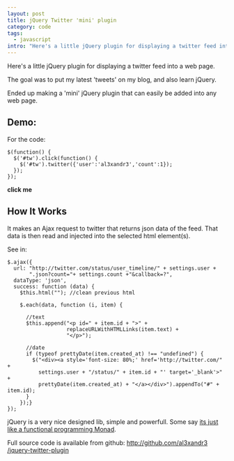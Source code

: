 ```yaml
--- 
layout: post
title: jQuery Twitter 'mini' plugin
category: code
tags:
  - javascript
intro: "Here's a little jQuery plugin for displaying a twitter feed into a web page."
---
```


Here's a little jQuery plugin for displaying a twitter feed into a web page.

The goal was to put my latest 'tweets' on my blog, and also learn jQuery.

Ended up making a 'mini' jQuery plugin that can easily be added into any web
page.

## Demo:

For the code:
    
    $(function() {
      $('#tw').click(function() {
        $('#tw').twitter({'user':'al3xandr3','count':1});
      });
    });
    
<script type="text/javascript">
$(function() {
  $('#tw').click(function() {
    $('#tw').twitter({'user':'al3xandr3','count':1});
  });
});
</script>
<p id="tw"><strong>click me</strong></p>

## How It Works

It makes an Ajax request to twitter that returns json data of the feed. That
data is then read and injected into the selected html element(s).

See in:

    
    $.ajax({
      url: "http://twitter.com/status/user_timeline/" + settings.user + 
           ".json?count="+ settings.count +"&callback=?",
      dataType: 'json',
      success: function (data) {
        $this.html(""); //clean previous html
        
        $.each(data, function (i, item) {
          
          //text
          $this.append("<p id=" + item.id + ">" + 
                       replaceURLWithHTMLLinks(item.text) + 
                       "</p>");
    
          //date
          if (typeof prettyDate(item.created_at) !== "undefined") {       
            $("<div><a style='font-size: 80%;' href='http://twitter.com/" +
              settings.user + "/status/" + item.id + "' target='_blank'>" +
              prettyDate(item.created_at) + "</a></div>").appendTo("#" + item.id);
          }
        });}
    });
    

jQuery is a very nice designed lib, simple and powerfull. Some say [its just
like a functional programming Monad][1].

Full source code is available from github: [http://github.com/al3xandr3
/jquery-twitter-plugin][2]

   [1]: http://importantshock.wordpress.com/2009/01/18/jquery-is-a-monad/
   [2]: http://github.com/al3xandr3/jquery-twitter-plugin

